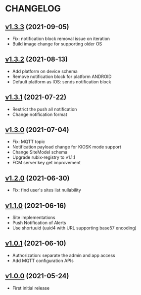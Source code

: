 # CHANGELOG
## [v1.3.3](https://github.com/NubeIO/rubix-user-management/tree/v1.3.3) (2021-09-05)
- Fix: notification block removal issue on iteration
- Build image change for supporting older OS

## [v1.3.2](https://github.com/NubeIO/rubix-user-management/tree/v1.3.2) (2021-08-13)
- Add platform on device schema
- Remove notification block for platform ANDROID
- Default platform as IOS: sends notification block

## [v1.3.1](https://github.com/NubeIO/rubix-user-management/tree/v1.3.1) (2021-07-22)
- Restrict the push all notification
- Change notification format

## [v1.3.0](https://github.com/NubeIO/rubix-user-management/tree/v1.3.0) (2021-07-04)
- Fix: MQTT topic
- Notification payload change for KIOSK mode support
- Change SiteModel schema
- Upgrade rubix-registry to v1.1.1
- FCM server key get improvement

## [v1.2.0](https://github.com/NubeIO/rubix-user-management/tree/v1.2.0) (2021-06-30)
- Fix: find user's sites list nullability

## [v1.1.0](https://github.com/NubeIO/rubix-user-management/tree/v1.1.0) (2021-06-16)
- Site implementations
- Push Notification of Alerts
- Use shortuuid (uuid4 with URL supporting base57 encoding)

## [v1.0.1](https://github.com/NubeIO/rubix-user-management/tree/v1.0.1) (2021-06-10)
- Authorization: separate the admin and app access
- Add MQTT configuration APIs

## [v1.0.0](https://github.com/NubeIO/rubix-user-management/tree/v1.0.0) (2021-05-24)
- First initial release